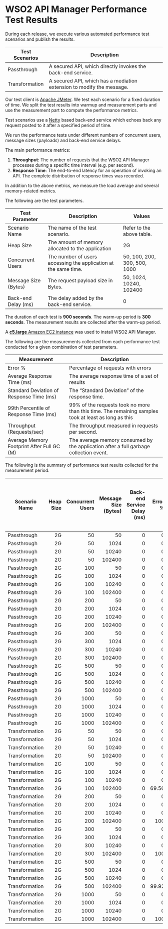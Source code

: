 # WSO2 API Manager Performance Test Results

During each release, we execute various automated performance test scenarios and publish the results.

| Test Scenarios | Description |
| --- | --- |
| Passthrough | A secured API, which directly invokes the back-end service. |
| Transformation | A secured API, which has a mediation extension to modify the message. |

Our test client is [Apache JMeter](https://jmeter.apache.org/index.html). We test each scenario for a fixed duration of
time. We split the test results into warmup and measurement parts and use the measurement part to compute the
performance metrics.

Test scenarios use a [Netty](https://netty.io/) based back-end service which echoes back any request
posted to it after a specified period of time.

We run the performance tests under different numbers of concurrent users, message sizes (payloads) and back-end service
delays.

The main performance metrics:

1. **Throughput**: The number of requests that the WSO2 API Manager processes during a specific time interval (e.g. per second).
2. **Response Time**: The end-to-end latency for an operation of invoking an API. The complete distribution of response times was recorded.

In addition to the above metrics, we measure the load average and several memory-related metrics.

The following are the test parameters.

| Test Parameter | Description | Values |
| --- | --- | --- |
| Scenario Name | The name of the test scenario. | Refer to the above table. |
| Heap Size | The amount of memory allocated to the application | 2G |
| Concurrent Users | The number of users accessing the application at the same time. | 50, 100, 200, 300, 500, 1000 |
| Message Size (Bytes) | The request payload size in Bytes. | 50, 1024, 10240, 102400 |
| Back-end Delay (ms) | The delay added by the back-end service. | 0 |

The duration of each test is **900 seconds**. The warm-up period is **300 seconds**.
The measurement results are collected after the warm-up period.

A [**c5.large** Amazon EC2 instance](https://aws.amazon.com/ec2/instance-types/) was used to install WSO2 API Manager.

The following are the measurements collected from each performance test conducted for a given combination of
test parameters.

| Measurement | Description |
| --- | --- |
| Error % | Percentage of requests with errors |
| Average Response Time (ms) | The average response time of a set of results |
| Standard Deviation of Response Time (ms) | The “Standard Deviation” of the response time. |
| 99th Percentile of Response Time (ms) | 99% of the requests took no more than this time. The remaining samples took at least as long as this |
| Throughput (Requests/sec) | The throughput measured in requests per second. |
| Average Memory Footprint After Full GC (M) | The average memory consumed by the application after a full garbage collection event. |

The following is the summary of performance test results collected for the measurement period.

|  Scenario Name | Heap Size | Concurrent Users | Message Size (Bytes) | Back-end Service Delay (ms) | Error % | Throughput (Requests/sec) | Average Response Time (ms) | Standard Deviation of Response Time (ms) | 99th Percentile of Response Time (ms) | WSO2 API Manager GC Throughput (%) | Average WSO2 API Manager Memory Footprint After Full GC (M) |
|---|---:|---:|---:|---:|---:|---:|---:|---:|---:|---:|---:|
|  Passthrough | 2G | 50 | 50 | 0 | 0 | 2938.13 | 16.93 | 18.37 | 93 | 94.61 |  |
|  Passthrough | 2G | 50 | 1024 | 0 | 0 | 2901.89 | 17.14 | 16.97 | 91 | 94.81 |  |
|  Passthrough | 2G | 50 | 10240 | 0 | 0 | 2049.49 | 24.28 | 17.16 | 78 | 96.1 |  |
|  Passthrough | 2G | 50 | 102400 | 0 | 0 | 524.95 | 95.05 | 24.58 | 179 | 98.49 |  |
|  Passthrough | 2G | 100 | 50 | 0 | 0 | 2952.36 | 33.75 | 26.19 | 152 | 94.65 |  |
|  Passthrough | 2G | 100 | 1024 | 0 | 0 | 2968.19 | 33.58 | 27.51 | 152 | 93.98 |  |
|  Passthrough | 2G | 100 | 10240 | 0 | 0 | 2022.83 | 49.28 | 28.07 | 163 | 95.85 |  |
|  Passthrough | 2G | 100 | 102400 | 0 | 0 | 507.15 | 196.99 | 41.49 | 327 | 98.57 |  |
|  Passthrough | 2G | 200 | 50 | 0 | 0 | 3085.71 | 64.69 | 40.43 | 220 | 94.31 |  |
|  Passthrough | 2G | 200 | 1024 | 0 | 0 | 3012.48 | 66.27 | 39.2 | 220 | 94.35 |  |
|  Passthrough | 2G | 200 | 10240 | 0 | 0 | 1982.52 | 100.72 | 45.54 | 263 | 95.92 |  |
|  Passthrough | 2G | 200 | 102400 | 0 | 0 | 477.46 | 418.98 | 67.95 | 623 | 98.62 |  |
|  Passthrough | 2G | 300 | 50 | 0 | 0 | 3103.2 | 96.53 | 51.88 | 281 | 93.96 |  |
|  Passthrough | 2G | 300 | 1024 | 0 | 0 | 2902.43 | 103.23 | 52.72 | 289 | 94.34 |  |
|  Passthrough | 2G | 300 | 10240 | 0 | 0 | 1991.44 | 150.49 | 61.61 | 359 | 96 |  |
|  Passthrough | 2G | 300 | 102400 | 0 | 0 | 464.36 | 645.91 | 90.63 | 903 | 98.62 |  |
|  Passthrough | 2G | 500 | 50 | 0 | 0 | 3105.74 | 160.85 | 73.89 | 397 | 93.88 |  |
|  Passthrough | 2G | 500 | 1024 | 0 | 0 | 2942.81 | 169.76 | 73.27 | 405 | 94.34 |  |
|  Passthrough | 2G | 500 | 10240 | 0 | 0 | 1976.89 | 252.86 | 90.12 | 523 | 95.7 |  |
|  Passthrough | 2G | 500 | 102400 | 0 | 0 | 449.99 | 1110.18 | 124.21 | 1439 | 98.58 |  |
|  Passthrough | 2G | 1000 | 50 | 0 | 0 | 2958.25 | 337.99 | 123.1 | 675 | 93.51 |  |
|  Passthrough | 2G | 1000 | 1024 | 0 | 0 | 2773.53 | 360.58 | 127.84 | 719 | 93.96 |  |
|  Passthrough | 2G | 1000 | 10240 | 0 | 0 | 1908.4 | 523.94 | 159.82 | 967 | 95.73 |  |
|  Passthrough | 2G | 1000 | 102400 | 0 | 0 | 443.48 | 2249.46 | 181.39 | 2719 | 98.41 |  |
|  Transformation | 2G | 50 | 50 | 0 | 0 | 2331.07 | 21.35 | 20.66 | 118 | 94.31 |  |
|  Transformation | 2G | 50 | 1024 | 0 | 0 | 1978.73 | 25.17 | 22.34 | 127 | 94.5 |  |
|  Transformation | 2G | 50 | 10240 | 0 | 0 | 759.49 | 65.67 | 36.54 | 187 | 95.45 |  |
|  Transformation | 2G | 50 | 102400 | 0 | 0 | 103.48 | 483.11 | 129.23 | 803 | 96.16 |  |
|  Transformation | 2G | 100 | 50 | 0 | 0 | 2352.91 | 42.39 | 31.67 | 170 | 94.23 |  |
|  Transformation | 2G | 100 | 1024 | 0 | 0 | 1989.77 | 50.13 | 34.39 | 184 | 94.48 |  |
|  Transformation | 2G | 100 | 10240 | 0 | 0 | 762.34 | 130.96 | 63.63 | 321 | 95.27 |  |
|  Transformation | 2G | 100 | 102400 | 0 | 69.56 | 295.7 | 336.97 | 1393.47 | 1351 | 95.99 |  |
|  Transformation | 2G | 200 | 50 | 0 | 0 | 2413.17 | 82.75 | 48.42 | 257 | 93.93 |  |
|  Transformation | 2G | 200 | 1024 | 0 | 0 | 1993.46 | 100.19 | 54.95 | 289 | 94.26 |  |
|  Transformation | 2G | 200 | 10240 | 0 | 0 | 734.98 | 272.1 | 111.58 | 583 | 95.43 |  |
|  Transformation | 2G | 200 | 102400 | 0 | 100 | 21529.37 | 7.23 | 6.39 | 32 | 95.55 |  |
|  Transformation | 2G | 300 | 50 | 0 | 0 | 2436.64 | 122.97 | 63.45 | 333 | 93.87 |  |
|  Transformation | 2G | 300 | 1024 | 0 | 0 | 1944.34 | 154.17 | 72.4 | 379 | 94.24 |  |
|  Transformation | 2G | 300 | 10240 | 0 | 0 | 711.28 | 421.83 | 154.13 | 835 | 95.6 |  |
|  Transformation | 2G | 300 | 102400 | 0 | 100 | 19755.64 | 11.14 | 51.33 | 58 | 97.7 |  |
|  Transformation | 2G | 500 | 50 | 0 | 0 | 2373.59 | 210.59 | 90.05 | 479 | 93.64 |  |
|  Transformation | 2G | 500 | 1024 | 0 | 0 | 1930.78 | 258.9 | 103.41 | 559 | 94.05 |  |
|  Transformation | 2G | 500 | 10240 | 0 | 0 | 716.87 | 697.27 | 222.1 | 1279 | 95.24 |  |
|  Transformation | 2G | 500 | 102400 | 0 | 99.92 | 17083.53 | 22.33 | 197.62 | 104 | 92.82 |  |
|  Transformation | 2G | 1000 | 50 | 0 | 0 | 2283 | 437.97 | 145.99 | 823 | 92.64 |  |
|  Transformation | 2G | 1000 | 1024 | 0 | 0 | 1918.51 | 520.96 | 166.01 | 963 | 93.36 |  |
|  Transformation | 2G | 1000 | 10240 | 0 | 0 | 628.36 | 1588.31 | 388.44 | 2623 | 92.27 | 451.5 |
|  Transformation | 2G | 1000 | 102400 | 0 | 100 | 20808.52 | 33.59 | 34.85 | 166 | 96.64 |  |
